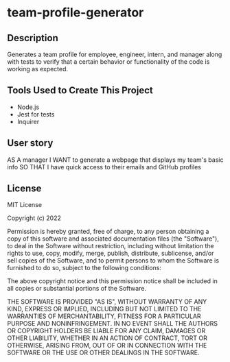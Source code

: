 # team-profile-generator

## Description
Generates a team profile for employee, engineer, intern, and manager along with tests to verify that a certain behavior or functionality of the code is working as expected.

## Tools Used to Create This Project
* Node.js
* Jest for tests
* Inquirer 

## User story
AS A manager
I WANT to generate a webpage that displays my team's basic info
SO THAT I have quick access to their emails and GitHub profiles


## License

MIT License

Copyright (c) 2022 

Permission is hereby granted, free of charge, to any person obtaining a copy
of this software and associated documentation files (the "Software"), to deal
in the Software without restriction, including without limitation the rights
to use, copy, modify, merge, publish, distribute, sublicense, and/or sell
copies of the Software, and to permit persons to whom the Software is
furnished to do so, subject to the following conditions:

The above copyright notice and this permission notice shall be included in all
copies or substantial portions of the Software.

THE SOFTWARE IS PROVIDED "AS IS", WITHOUT WARRANTY OF ANY KIND, EXPRESS OR
IMPLIED, INCLUDING BUT NOT LIMITED TO THE WARRANTIES OF MERCHANTABILITY,
FITNESS FOR A PARTICULAR PURPOSE AND NONINFRINGEMENT. IN NO EVENT SHALL THE
AUTHORS OR COPYRIGHT HOLDERS BE LIABLE FOR ANY CLAIM, DAMAGES OR OTHER
LIABILITY, WHETHER IN AN ACTION OF CONTRACT, TORT OR OTHERWISE, ARISING FROM,
OUT OF OR IN CONNECTION WITH THE SOFTWARE OR THE USE OR OTHER DEALINGS IN THE
SOFTWARE.
